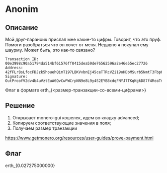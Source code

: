 # Anonim
## Описание

Мой друг-параноик прислал мне какие-то цифры. Говорит, что это пруф. Помоги разобраться что он хочет от меня. Недавно я покупал ему шаурму. Может быть, это как-то связано?

```
Transaction ID: 00e3998c90a51794da514bf61576ff0415dea59de76562596a2e46e55ec27726
Address: 42fFLrBsLfocFDJzk5houehQimT197LBKVvbnEj45ceTTRcVZi19oHDbMSurb5NmtT3FbpKoywKmU9qC4ADsW3fS3uEw7PZ
Signature: OutProofV2dv4b4uVztEuA6QvCwPWCrpNN9e8L9y4S2EYB8cdqFNYJ7TKqKgkD87f4ReaTmKXcfcEC1ik2tZdvmE6QNxqshVLdXTaX2ebfHydHCSQrmyiutwCoSWyiAKX6dhdkzr7fbxr6
```
Флаг в формате erth_{<размер-транзакции-со-всеми-цифрами>}

## Решение
1. Открывает monero-gui кошелек, идем во кладку advanced;
2. Копируем соответствующие значения в поля;
3. Получаем размер транзакции

https://www.getmonero.org/resources/user-guides/prove-payment.html

## Флаг
erth_{0.027275000000}
